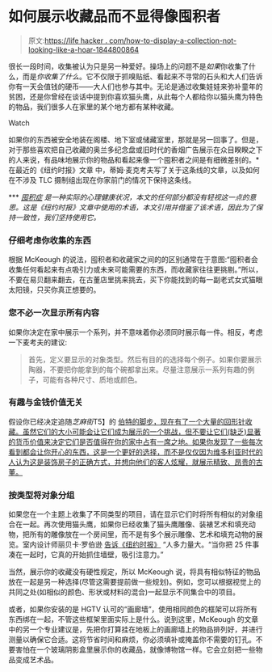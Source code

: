 # 如何展示收藏品而不显得像囤积者

> 原文:[https://life hacker . com/how-to-display-a-collection-not-looking-like-a-hoar-1844800864](https://lifehacker.com/how-to-display-a-collection-without-looking-like-a-hoar-1844800864)

很长一段时间，收集被认为只是另一种爱好。操场上的问题不是*如果*你收集了什么，而是*你收集了什么*。它不仅限于抓嗅贴纸、看起来不寻常的石头和大人们告诉你有一天会值钱的硬币——大人们也参与其中。无论是通过收集娃娃来弥补童年的贫困，还是你曾经在谈话中提到你喜欢猫头鹰，从此每个人都给你以猫头鹰为特色的物品，我们很多人在家里的某个地方都有某种收藏。

Watch

如果你的东西被安全地装在阁楼、地下室或储藏室里，那就是另一回事了。但是，对于那些喜欢把自己收藏的奥兰多纪念盘或旧时代的香烟广告展示在众目睽睽之下的人来说，有品味地展示你的物品和看起来像一个囤积者之间是有细微差别的。*在最近的《纽约时报》文章 中，蒂姆·麦克考夫写了关于这条线的文章，以及如何在不涉及 TLC 摄制组出现在你家前门的情况下保持这条线。

*** [*囤积症*](https://www.mayoclinic.org/diseases-conditions/hoarding-disorder/symptoms-causes/syc-20356056#:~:text=Hoarding%20disorder%20is%20a%20persistent,regardless%20of%20actual%20value%2C%20occurs.) *是一种实际的心理健康状况，本文的任何部分都没有轻视这一点的意思。这是《纽约时报》文章中使用的术语，本文引用并借鉴了该术语，因此为了保持一致性，我们坚持使用它。*

### 仔细考虑你收集的东西

根据 McKeough 的说法，囤积者和收藏家之间的的区别通常在于意图:“囤积者会收集任何看起来有点吸引力或未来可能需要的东西，而收藏家往往更挑剔。”所以，不要在易贝翻来翻去，在古董店里挑来挑去，买下你能找到的每一副老式女式猫眼太阳镜，只买你真正想要的。

### 您不必一次显示所有内容

如果你决定在家中展示一个系列，并不意味着你必须同时展示每一件。相反，考虑一下麦考夫的建议:

> 首先，定义要显示的对象类型。然后有目的的选择每个例子。如果你要展示陶器，不要把你能拿到的每个碗都拿出来。尽量注意展示一系列有趣的例子，可能有各种尺寸、质地或颜色。

### 有趣与金钱价值无关

假设你已经决定追随*芝麻街*T5】的 [伯特的脚步，现在有了一个大量的回形针收藏。虽然它们的大小可能会让它们成为展示的一个挑战，但不要让它们(缺乏)显著的货币价值来决定它们是否值得在你的家中占有一席之地。如果你发现了一些每次看到都会让你开心的东西，这是一个更好的选择，而不是仅仅因为维多利亚时代的人认为这是装饰房子的正确方式，并想向他们的客人炫耀，就展示精致、昂贵的古董。](https://www.youtube.com/watch?v=mE2QegemD-I)

### 按类型将对象分组

如果您在一个主题上收集了不同类型的项目，请在显示它们时将所有相似的对象组合在一起。再次使用猫头鹰，如果你已经收集了猫头鹰雕像、装裱艺术和填充动物，把所有的雕像放在一个房间里，而不是有多个展示雕像、艺术和填充动物的展览。室内设计师丽贝卡·罗伯逊 [告诉《纽约时报》](https://www.nytimes.com/2020/08/18/realestate/how-to-keep-your-collections-from-looking-like-clutter.html) “人多力量大。“当你把 25 件事凑在一起时，它真的开始抓住墙壁，吸引注意力。”

当然，展示你的收藏没有硬性规定，所以 McKeough 说，将具有相似特征的物品放在一起是另一种选择(尽管这需要提前做一些规划)。例如，您可以根据视觉上的共同之处(如相似的颜色、形状或材料的混合)一起显示不同集合中的项目。

或者，如果你安装的是 HGTV 认可的“画廊墙”，使用相同颜色的框架可以将所有东西绑在一起，不管这些框架里面实际上是什么。说到这里，McKeough 的文章中的另一个专业建议是，先把你打算挂在地板上的画廊墙上的物品排列好，并进行测量以确保它合适。这将节省时间和麻烦，你必须填补或掩盖你不需要的钉孔。不要害怕在一个玻璃阴影盒里展示你的收藏品，就像博物馆一样。它会立刻把一些物品变成艺术品。